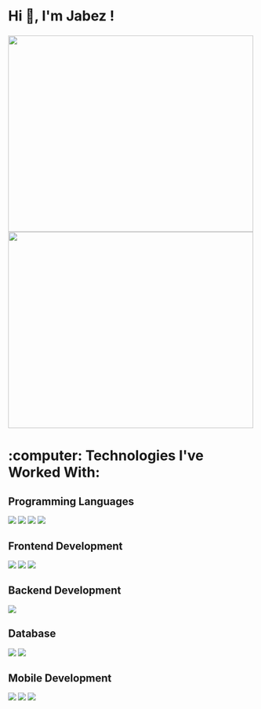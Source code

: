 <h1 align="left">Hi 👋, I'm Jabez !</h1>

###

<div>
  <img width="500" height="400" src="https://github-readme-stats.vercel.app/api?username=Jabezng2&theme=radical&show_icons=true" />
  <img width="500" height="400" src="https://raw.githubusercontent.com/mayankchaudhary26/Cool-Readme-ideas/master/data/typing.gif" />
 </div>
 
###

<h1 align="left">:computer: Technologies I've Worked With:</h1>
<h2 align="left">Programming Languages</h2>
<div>
<img src="https://img.shields.io/badge/Python-FFD43B?style=for-the-badge&logo=python&logoColor=blue" />
<img src="https://img.shields.io/badge/C-00599C?style=for-the-badge&logo=c&logoColor=white" />
<img src="https://img.shields.io/badge/C%2B%2B-00599C?style=for-the-badge&logo=c%2B%2B&logoColor=white" />
<img src="https://img.shields.io/badge/TypeScript-007ACC?style=for-the-badge&logo=typescript&logoColor=white" />
<div>
<h2 align="left">Frontend Development</h2>
<div>
<img src="https://img.shields.io/badge/React-20232A?style=for-the-badge&logo=react&logoColor=61DAFB" />
<img src="https://img.shields.io/badge/SvelteKit-FF3E00?style=for-the-badge&logo=Svelte&logoColor=white" />
<img src="https://img.shields.io/badge/d3.js-F9A03C?style=for-the-badge&logo=d3.js&logoColor=white" />
<div>
<h2 align="left">Backend Development</h2>
<div>
 <img src="https://img.shields.io/badge/Node.js-339933?style=for-the-badge&logo=nodedotjs&logoColor=white" />
<div>
  <h2 align="left">Database</h2>
<div>
  <img src="https://img.shields.io/badge/MongoDB-4EA94B?style=for-the-badge&logo=mongodb&logoColor=white" />
 <img src="https://img.shields.io/badge/PostgreSQL-316192?style=for-the-badge&logo=postgresql&logoColor=white" />
<div>
  <div>
 <h2 align="left">Mobile Development</h2>
   <img src="https://img.shields.io/badge/React_Native-20232A?style=for-the-badge&logo=react&logoColor=61DAFB" />
   <img src="https://img.shields.io/badge/Flutter-02569B?style=for-the-badge&logo=flutter&logoColor=white" />
   <img src="https://img.shields.io/badge/Redux-593D88?style=for-the-badge&logo=redux&logoColor=white" />
  <div>
    
   
  


